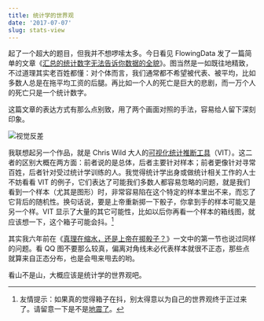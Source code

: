 ```yaml
---
title: 统计学的世界观
date: '2017-07-07'
slug: stats-view
---
```


起了一个超大的题目，但我并不想啰嗦太多。今日看见 FlowingData 发了一篇简单的文章《[汇总的统计数字无法告诉你数据的全貌](http://flowingdata.com/2017/07/07/small-summary-stats/)》。图当然是一如既往地精致，不过道理其实老百姓都懂：对个体而言，我们通常都不希望被代表、被平均，比如多数人总是在拖平均工资的后腿。再比如一个人的死亡是巨大的悲剧，而一万个人的死亡只是一个统计数字。

这篇文章的表达方式有那么点别致，用了两个画面对照的手法，容易给人留下深刻印象。

![视觉反差](https://slides.yihui.org/gif/jump-off.gif)

我联想起另一个作品，就是 Chris Wild 大人的[可视化统计推断工具](https://www.stat.auckland.ac.nz/~wild/VIT/)（VIT）。这二者的区别大概在两方面：前者说的是总体，后者主要针对样本；前者更像针对寻常百姓，后者针对受过统计学训练的人。我觉得统计学出身或做统计相关工作的人士不妨看看 VIT 的例子，它们表达了可能我们多数人都容易忽略的问题，就是我们看到一个样本（尤其是图形）时，非常容易陷在这个特定的样本里出不来，而忘了它背后的随机性。换句话说，要是上帝重新掷一下骰子，你拿到手的样本可能又是另一个样。VIT 显示了大量的其它可能性，比如以后你再看一个样本的箱线图，就应该想一下，这个箱子可能会抖。[^1]

其实我六年前在《[真理在缩水，还是上帝在掷骰子？](https://cosx.org/2011/07/we-never-know-randomness/)》一文中的第一节也说过同样的问题。看 QQ 图不要那么较真，偏离对角线未必代表样本就很不正态，那些点就算来自正态分布，也是会甩来甩去的哟。

看山不是山，大概应该是统计学的世界观吧。

[^1]: 友情提示：如果真的觉得箱子在抖，别太得意以为自己的世界观终于正过来了。请留意一下是不是[地震了](/cn/2008/05/earthquake/)。
